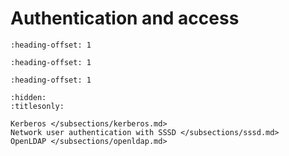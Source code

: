 # Authentication and access

```{include} /subsections/kerberos.md
:heading-offset: 1
```

```{include} /subsections/sssd.md
:heading-offset: 1
```

```{include} /subsections/openldap.md
:heading-offset: 1
```


```{toctree}
:hidden:
:titlesonly:

Kerberos </subsections/kerberos.md>
Network user authentication with SSSD </subsections/sssd.md>
OpenLDAP </subsections/openldap.md>
```

